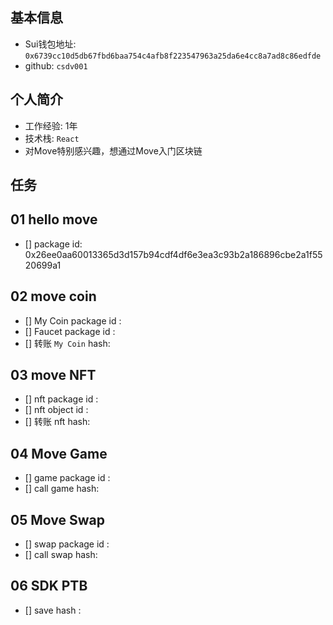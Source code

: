 ## 基本信息
- Sui钱包地址: `0x6739cc10d5db67fbd6baa754c4afb8f223547963a25da6e4cc8a7ad8c86edfde`
- github: `csdv001`

## 个人简介
- 工作经验: 1年
- 技术栈: `React` 
- 对Move特别感兴趣，想通过Move入门区块链

## 任务

##   01 hello move  
- [] package id: 0x26ee0aa60013365d3d157b94cdf4df6e3ea3c93b2a186896cbe2a1f5520699a1

##   02 move coin
- [] My Coin package id : 
- [] Faucet package id : 
- [] 转账 `My Coin` hash:

##   03 move NFT
- [] nft package id :
- [] nft object id : 
- [] 转账 nft  hash:

##   04 Move Game
- [] game package id :
- [] call game hash:

##   05 Move Swap
- [] swap package id :
- [] call swap hash:

##   06 SDK PTB
- [] save hash :
